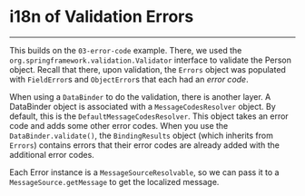 # i18n of Validation Errors
---

This builds on the `03-error-code` example. There, we used the `org.springframework.validation.Validator` interface to validate
the Person object. Recall that there, upon validation, the `Errors` object was populated with `FieldError`s and `ObjectError`s
that each had an _error code_.

When using a `DataBinder` to do the validation, there is another layer. A DataBinder object is associated with a `MessageCodesResolver` object.
By default, this is the `DefaultMessageCodesResolver`. This object takes an error code and adds some other error codes. When you 
use the `DataBinder.validate()`, the `BindingResults` object (which inherits from `Errors`) contains errors that their
error codes are already added with the additional error codes.

Each Error instance is a `MessageSourceResolvable`, so we can pass it to a `MessageSource.getMessage` to get the localized message.